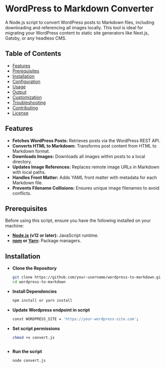 # WordPress to Markdown Converter

A Node.js script to convert WordPress posts to Markdown files, including downloading and referencing all images locally. This tool is ideal for migrating your WordPress content to static site generators like Next.js, Gatsby, or any headless CMS.

## Table of Contents

- [Features](#features)
- [Prerequisites](#prerequisites)
- [Installation](#installation)
- [Configuration](#configuration)
- [Usage](#usage)
- [Output](#output)
- [Customization](#customization)
- [Troubleshooting](#troubleshooting)
- [Contributing](#contributing)
- [License](#license)

## Features

- **Fetches WordPress Posts:** Retrieves posts via the WordPress REST API.
- **Converts HTML to Markdown:** Transforms post content from HTML to Markdown format.
- **Downloads Images:** Downloads all images within posts to a local directory.
- **Updates Image References:** Replaces remote image URLs in Markdown with local paths.
- **Handles Front Matter:** Adds YAML front matter with metadata for each Markdown file.
- **Prevents Filename Collisions:** Ensures unique image filenames to avoid conflicts.

## Prerequisites

Before using this script, ensure you have the following installed on your machine:

- **[Node.js](https://nodejs.org/) (v12 or later):** JavaScript runtime.
- **[npm](https://www.npmjs.com/) or [Yarn](https://yarnpkg.com/):** Package managers.

## Installation


 - **Clone the Repository**

   ```bash
   git clone https://github.com/your-username/wordpress-to-markdown.git
   cd wordpress-to-markdown

- **Install Dependencies**

   ```bash
   npm install or yarn install
   
- **Update Wordpress endpoint in script**

   ```bash
   const WORDPRESS_SITE = 'https://your-wordpress-site.com';

- **Set script permissions**

   ```bash
   chmod +x convert.js 
     
- **Run the script**

   ```bash
   node convert.js